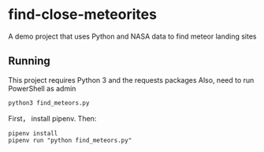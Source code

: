 # find-close-meteorites
A demo project that uses Python and NASA data to find meteor landing sites

## Running

This project requires Python 3 and the requests packages
Also, need to run PowerShell as admin

`python3 find_meteors.py`

First， install pipenv. Then:

```
pipenv install
pipenv run "python find_meteors.py"
```

